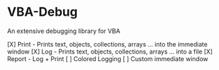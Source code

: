 # VBA-Debug
An extensive debugging library for VBA

[X] Print - Prints text, objects, collections, arrays ... into the immediate window
[X] Log - Prints text, objects, collections, arrays ... into a file
[X] Report - Log + Print
[ ] Colored Logging
[ ] Custom immediate window

